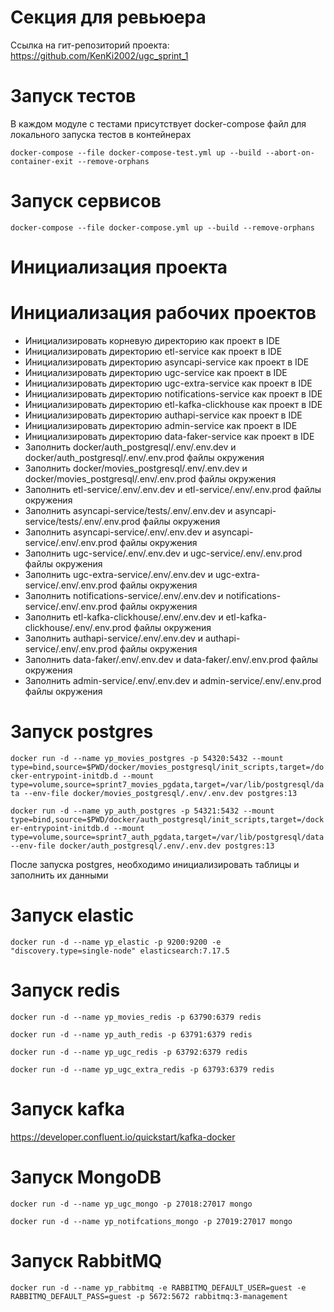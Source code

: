 # Секция для ревьюера

Ссылка на гит-репозиторий проекта: 
https://github.com/KenKi2002/ugc_sprint_1  


# Запуск тестов

В каждом модуле с тестами присутствует docker-compose файл для локального запуска тестов в контейнерах

`docker-compose --file docker-compose-test.yml up --build --abort-on-container-exit --remove-orphans`

# Запуск сервисов

`docker-compose --file docker-compose.yml up --build --remove-orphans`


# Инициализация проекта

# Инициализация рабочих проектов

* Инициализировать корневую директорию как проект в IDE
* Инициализировать директорию etl-service как проект в IDE
* Инициализировать директорию asyncapi-service как проект в IDE
* Инициализировать директорию ugc-service как проект в IDE
* Инициализировать директорию ugc-extra-service как проект в IDE
* Инициализировать директорию notifications-service как проект в IDE
* Инициализировать директорию etl-kafka-clickhouse как проект в IDE
* Инициализировать директорию authapi-service как проект в IDE
* Инициализировать директорию admin-service как проект в IDE
* Инициализировать директорию data-faker-service как проект в IDE
* Заполнить docker/auth_postgresql/.env/.env.dev и docker/auth_postgresql/.env/.env.prod файлы окружения
* Заполнить docker/movies_postgresql/.env/.env.dev и docker/movies_postgresql/.env/.env.prod файлы окружения
* Заполнить etl-service/.env/.env.dev и etl-service/.env/.env.prod файлы окружения
* Заполнить asyncapi-service/tests/.env/.env.dev и asyncapi-service/tests/.env/.env.prod файлы окружения
* Заполнить asyncapi-service/.env/.env.dev и asyncapi-service/.env/.env.prod файлы окружения
* Заполнить ugc-service/.env/.env.dev и ugc-service/.env/.env.prod файлы окружения
* Заполнить ugc-extra-service/.env/.env.dev и ugc-extra-service/.env/.env.prod файлы окружения
* Заполнить notifications-service/.env/.env.dev и notifications-service/.env/.env.prod файлы окружения
* Заполнить etl-kafka-clickhouse/.env/.env.dev и etl-kafka-clickhouse/.env/.env.prod файлы окружения
* Заполнить authapi-service/.env/.env.dev и authapi-service/.env/.env.prod файлы окружения
* Заполнить data-faker/.env/.env.dev и data-faker/.env/.env.prod файлы окружения
* Заполнить admin-service/.env/.env.dev и admin-service/.env/.env.prod файлы окружения

# Запуск postgres

`docker run -d --name yp_movies_postgres -p 54320:5432 --mount type=bind,source=$PWD/docker/movies_postgresql/init_scripts,target=/docker-entrypoint-initdb.d --mount type=volume,source=sprint7_movies_pgdata,target=/var/lib/postgresql/data --env-file docker/movies_postgresql/.env/.env.dev postgres:13`

`docker run -d --name yp_auth_postgres -p 54321:5432 --mount type=bind,source=$PWD/docker/auth_postgresql/init_scripts,target=/docker-entrypoint-initdb.d --mount type=volume,source=sprint7_auth_pgdata,target=/var/lib/postgresql/data --env-file docker/auth_postgresql/.env/.env.dev postgres:13`

После запуска postgres, необходимо инициализировать таблицы и заполнить их данными

# Запуск elastic

`docker run -d --name yp_elastic -p 9200:9200 -e "discovery.type=single-node" elasticsearch:7.17.5`


# Запуск redis

`docker run -d --name yp_movies_redis -p 63790:6379 redis`

`docker run -d --name yp_auth_redis -p 63791:6379 redis`

`docker run -d --name yp_ugc_redis -p 63792:6379 redis`

`docker run -d --name yp_ugc_extra_redis -p 63793:6379 redis`

# Запуск kafka

https://developer.confluent.io/quickstart/kafka-docker

# Запуск MongoDB

`docker run -d --name yp_ugc_mongo -p 27018:27017 mongo`

`docker run -d --name yp_notifcations_mongo -p 27019:27017 mongo`

# Запуск RabbitMQ

`docker run -d --name yp_rabbitmq -e RABBITMQ_DEFAULT_USER=guest -e RABBITMQ_DEFAULT_PASS=guest -p 5672:5672 rabbitmq:3-management`